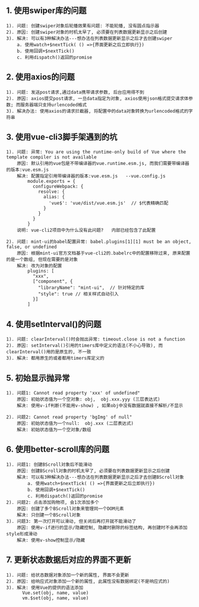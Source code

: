 ## 1. 使用swiper库的问题
    1). 问题: 创建swiper对象后轮播效果有问题: 不能轮播, 没有圆点指示器
    2). 原因: 创建swiper对象的时机太早了, 必须要在列表数据更新显示之后创建
    3). 解决: 可以有3种解决办法---想办法在列表数据更新显示之后才去创建swiper
        a. 使用watch+$nextTick( () =>{界面更新之后立即执行})
        b. 使用回调+$nextTick()
        c. 利用dispatch()返回的promise

## 2. 使用axios的问题
    1). 问题: 发送post请求,通过data携带请求参数, 后台应用得不到
    2). 原因: axios提交post请求, 一旦data指定为对象, axios使用json格式提交请求体参数; 而服务器端只支持urlencoded格式
    3). 解决办法: 使用axios的请求拦截器, 将配置中的data对象转换为urlencoded格式的字符串

## 3. 使用vue-cli3脚手架遇到的坑
    1). 问题: 异常: You are using the runtime-only build of Vue where the template compiler is not available
        原因: 默认引用的vue包是不带编译器的vue.runtime.esm.js, 而我们需要带编译器的版本:vue.esm.js
        解决: 配置指定引用带编译器的版本:vue.esm.js   --vue.config.js
            module.exports = {
              configureWebpack: {
                resolve: {
                  alias: {
                    'vue$': 'vue/dist/vue.esm.js'  // $代表精确匹配
                  }
                }
              }
            }
        说明: vue-cli2项目中为什么没有此问题?   内部已经包含了此配置
        
    2). 问题: mint-ui的babel配置异常: babel.plugins[1][1] must be an object, false, or undefined
        原因: 根据mint-ui官方文档基于vue-cli2的.babelrc中的配置移除过来, 原来配置的是一个数组, 但现在需要的是对象
        解决: 改为对象的配置
            plugins: [
              "xxx",
              ["component", {
                "libraryName": "mint-ui",  // 针对特定的库
                "style": true // 相关样式自动引入
              }]
            ]

## 4. 使用setInterval()的问题
    1). 问题: clearInterval()时会抛出异常: timeout.close is not a function
    2). 原因: setInterval()引用的timers库中定义的语法(不小心导致), 而clearInterval()用的是原生的, 不一致
    3). 解决: 都用原生的或者都用timers库定义的


## 5. 初始显示抛异常
    1). 问题1: Cannot read property 'xxx' of undefined"
        原因: 初始状态值为一个空对象: obj,  obj.xxx.yyy (三层表达式)
        解决: 使用v-if判断(不能用v-show) , 如果obj中没有数据就直接不解析/不显示

    2). 问题2: Cannot read property 'bgImg' of null"
        原因: 初始状态值为一个null:  obj.xxx (二层表达式)
        解决: 初始状态值为一个空对象/数组

## 6. 使用better-scroll库的问题
    1). 问题1: 创建BScroll对象后不能滑动
        原因: 创建BScroll对象的时机太早了, 必须要在列表数据更新显示之后创建
        解决: 可以有3种解决办法---想办法在列表数据更新显示之后才去创建BScroll对象
            a. 使用watch+$nextTick( () =>{界面更新之后立即执行})
            b. 使用回调+$nextTick()
            c. 利用dispatch()返回的promise
    2). 问题2: 点击添加购物项, 会1次添加多个
        原因: 创建了多个BScroll对象来管理同一个DOM元素
        解决: 只创建一个BScroll对象 
    3). 问题3: 第一次打开可以滑动, 但关闭后再打开就不能滑动了
        原因: 使用v-if进行的显示/隐藏控制, 隐藏时删除的标签结构, 再创建时不会再添加style形成滑动
        解决: 使用v-show控制显示/隐藏

## 7. 更新状态数据后对应的界面不更新
    1). 问题: 给状态数据对象添加一个新的属性, 界面不会更新
    2). 原因: 给响应式对象添加一个新的属性, 此属性没有数据绑定(不是响应式的)
    3). 解决: 使用Vue的提供的语法添加
          Vue.set(obj, name, value)
          vm.$set(obj, name, value)